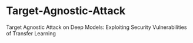 # Target-Agnostic-Attack
Target Agnostic Attack on Deep Models: Exploiting Security Vulnerabilities of Transfer Learning
